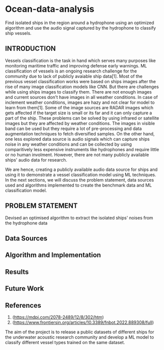 # Ocean-data-analysis
Find isolated ships in the region around a hydrophone using an optimized algorithm and use the audio signal captured by the hydrophone to classify ship vessels.

## INTRODUCTION
Vessels classification is the task in hand which serves many purposes like monitoring maritime traffic and improving defense early warnings. ML classification of vessels is an ongoing research challenge for the community due to lack of publicly avaiable ship data[1]. Most of the previous vessel classification works were based on ships images after the rise of many image classification models like CNN. But there are challenges while using ships images to classify them. There are not enough images and current sources don't have images in all weather conditions. In case of inclement weather conditions, images are hazy and not clear for model to learn from them[1]. Some of the image sources are RADAR images which gets affected if the target size is small or its far and it can only capture a part of the ship. These problems can be solved by using infrared or satellite images but they are affected by weather conditions. The images in visible band can be used but they require a lot of pre-processing and data augmentation techniques to fetch diversified samples.
On the other hand, one less explored data source is audio signals which can capture ships noise in any weather conditions and can be collected by using comparitively less expensive instruments like hydrophones and require little or no human involment. However, there are not many publicly available ships' audio data for research.

We are hence, creating a publicly available audio data source for ships and using it to demonstrate a vessel classification model using ML techniques.
In the next sections, we will discuss the problem statement, data sources used and algorithms implemented to create the benchmark data and ML classification model.

## PROBLEM STATEMENT
Devised an optimised algorithm to extract the isolated ships' noises from the hydrophone data

## Data Sources

## Algorithm and Implementation

## Results

## Future Work

## References

1. (https://mdpi.com/2078-2489/12/8/302/htm)
2. (https://www.frontiersin.org/articles/10.3389/fnbot.2022.889308/full)


The aim of the project is to release a public datasets of different ships for the underwater acoustic research community and develop a ML model to classify different vessel types trained on the same dataset.
